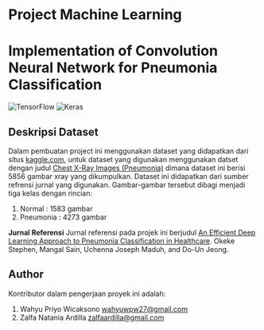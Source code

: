 # Project Machine Learning
# Implementation of Convolution Neural Network for Pneumonia Classification

![TensorFlow](https://camo.githubusercontent.com/b9a15384e1200fd9bc61981b512a8888bdb44b842c3062f5ede5f89319f5706b/68747470733a2f2f6d69726f2e6d656469756d2e636f6d2f6d61782f323632352f312a5972764d4b72574d686933486f6d6f69544c507366772e706e67)
![Keras](https://keras.io/img/logo.png)

## Deskripsi Dataset
Dalam pembuatan project ini menggunakan dataset yang didapatkan dari situs [kaggle.com](https://www.kaggle.com/), untuk dataset yang digunakan menggunakan datset dengan judul [Chest X-Ray Images (Pneumonia)](https://www.kaggle.com/paultimothymooney/chest-xray-pneumonia) dimana dataset ini berisi 5856 gambar xray yang dikumpulkan. Dataset ini didapatkan dari sumber refrensi jurnal yang digunakan. Gambar-gambar tersebut dibagi menjadi tiga kelas dengan rincian:
1. Normal : 1583 gambar
2. Pneumonia : 4273 gambar

**Jurnal Referensi**
Jurnal referensi pada projek ini berjudul [An Efficient Deep Learning Approach to Pneumonia Classification in Healthcare](https://doi.org/10.1155/2019/4180949). Okeke Stephen, Mangal Sain, Uchenna Joseph Maduh, and Do-Un Jeong.

## Author
Kontributor dalam pengerjaan proyek ini adalah:
1. Wahyu Priyo Wicaksono [wahyuwpw27@gmail.com](wahyuwpw27@gmail.com)
2. Zalfa Natania Ardilla [zalfaardilla@gmail.com](zalfaardilla@gmail.com)
